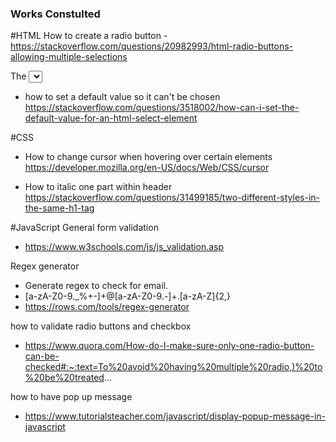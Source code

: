 ### Works Constulted ###

#HTML
How to create a radio button - https://stackoverflow.com/questions/20982993/html-radio-buttons-allowing-multiple-selections


The <select> Element 
- how to set a default value so it can't be chosen
https://stackoverflow.com/questions/3518002/how-can-i-set-the-default-value-for-an-html-select-element


#CSS
- How to change cursor when hovering over certain elements
https://developer.mozilla.org/en-US/docs/Web/CSS/cursor

- How to italic one part within header
https://stackoverflow.com/questions/31499185/two-different-styles-in-the-same-h1-tag


#JavaScript
General form validation
- https://www.w3schools.com/js/js_validation.asp

Regex generator
- Generate regex to check for email.
- [a-zA-Z0-9._%+-]+@[a-zA-Z0-9.-]+\.[a-zA-Z]{2,}
- https://rows.com/tools/regex-generator


how to validate radio buttons and checkbox
- https://www.quora.com/How-do-I-make-sure-only-one-radio-button-can-be-checked#:~:text=To%20avoid%20having%20multiple%20radio,)%20to%20be%20treated...

how to have pop up message
- https://www.tutorialsteacher.com/javascript/display-popup-message-in-javascript